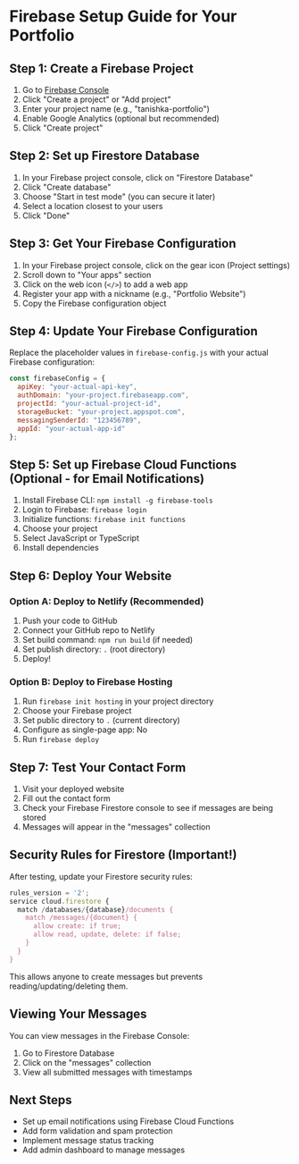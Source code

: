 # Firebase Setup Guide for Your Portfolio

## Step 1: Create a Firebase Project

1. Go to [Firebase Console](https://console.firebase.google.com/)
2. Click "Create a project" or "Add project"
3. Enter your project name (e.g., "tanishka-portfolio")
4. Enable Google Analytics (optional but recommended)
5. Click "Create project"

## Step 2: Set up Firestore Database

1. In your Firebase project console, click on "Firestore Database"
2. Click "Create database"
3. Choose "Start in test mode" (you can secure it later)
4. Select a location closest to your users
5. Click "Done"

## Step 3: Get Your Firebase Configuration

1. In your Firebase project console, click on the gear icon (Project settings)
2. Scroll down to "Your apps" section
3. Click on the web icon (`</>`) to add a web app
4. Register your app with a nickname (e.g., "Portfolio Website")
5. Copy the Firebase configuration object

## Step 4: Update Your Firebase Configuration

Replace the placeholder values in `firebase-config.js` with your actual Firebase configuration:

```javascript
const firebaseConfig = {
  apiKey: "your-actual-api-key",
  authDomain: "your-project.firebaseapp.com",
  projectId: "your-actual-project-id",
  storageBucket: "your-project.appspot.com",
  messagingSenderId: "123456789",
  appId: "your-actual-app-id"
};
```

## Step 5: Set up Firebase Cloud Functions (Optional - for Email Notifications)

1. Install Firebase CLI: `npm install -g firebase-tools`
2. Login to Firebase: `firebase login`
3. Initialize functions: `firebase init functions`
4. Choose your project
5. Select JavaScript or TypeScript
6. Install dependencies

## Step 6: Deploy Your Website

### Option A: Deploy to Netlify (Recommended)

1. Push your code to GitHub
2. Connect your GitHub repo to Netlify
3. Set build command: `npm run build` (if needed)
4. Set publish directory: `.` (root directory)
5. Deploy!

### Option B: Deploy to Firebase Hosting

1. Run `firebase init hosting` in your project directory
2. Choose your Firebase project
3. Set public directory to `.` (current directory)
4. Configure as single-page app: No
5. Run `firebase deploy`

## Step 7: Test Your Contact Form

1. Visit your deployed website
2. Fill out the contact form
3. Check your Firebase Firestore console to see if messages are being stored
4. Messages will appear in the "messages" collection

## Security Rules for Firestore (Important!)

After testing, update your Firestore security rules:

```javascript
rules_version = '2';
service cloud.firestore {
  match /databases/{database}/documents {
    match /messages/{document} {
      allow create: if true;
      allow read, update, delete: if false;
    }
  }
}
```

This allows anyone to create messages but prevents reading/updating/deleting them.

## Viewing Your Messages

You can view messages in the Firebase Console:
1. Go to Firestore Database
2. Click on the "messages" collection
3. View all submitted messages with timestamps

## Next Steps

- Set up email notifications using Firebase Cloud Functions
- Add form validation and spam protection
- Implement message status tracking
- Add admin dashboard to manage messages